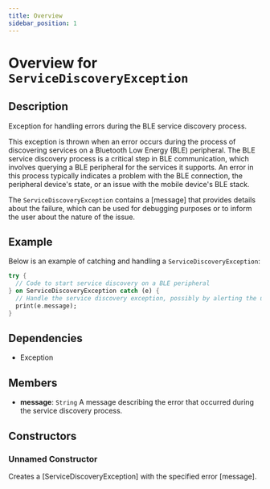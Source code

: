 ```yaml
---
title: Overview
sidebar_position: 1
---
```


# Overview for `ServiceDiscoveryException`

## Description

Exception for handling errors during the BLE service discovery process.

 This exception is thrown when an error occurs during the process of discovering services
 on a Bluetooth Low Energy (BLE) peripheral. The BLE service discovery process is a critical
 step in BLE communication, which involves querying a BLE peripheral for the services
 it supports. An error in this process typically indicates a problem with the BLE connection,
 the peripheral device's state, or an issue with the mobile device's BLE stack.

 The `ServiceDiscoveryException` contains a [message] that provides details about the
 failure, which can be used for debugging purposes or to inform the user about the nature
 of the issue.

  ## Example
 Below is an example of catching and handling a `ServiceDiscoveryException`:
 ```dart
 try {
   // Code to start service discovery on a BLE peripheral
 } on ServiceDiscoveryException catch (e) {
   // Handle the service discovery exception, possibly by alerting the user or retrying
   print(e.message);
 }
 ```

## Dependencies

- Exception

## Members

- **message**: `String`
  A message describing the error that occurred during the service discovery process.

## Constructors

### Unnamed Constructor
Creates a [ServiceDiscoveryException] with the specified error [message].

